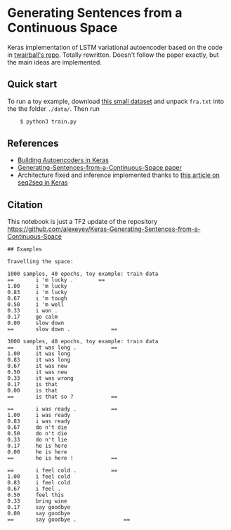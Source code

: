 # Generating Sentences from a Continuous Space

Keras implementation of LSTM variational autoencoder based on the code 
in [twairball's repo](https://github.com/twairball/keras_lstm_vae). Totally rewritten. Doesn't follow the paper exactly,
but the main ideas are implemented.

## Quick start

To run a toy example, download [this small dataset](http://www.manythings.org/anki/fra-eng.zip) and 
unpack `fra.txt` into the the folder `./data/`. Then run
```bash
    $ python3 train.py
```

## References
   * [Building Autoencoders in Keras](https://blog.keras.io/building-autoencoders-in-keras.html)
   * [Generating-Sentences-from-a-Continuous-Space paper](https://arxiv.org/abs/1511.06349)
   * Architecture fixed and inference implemented thanks to [this article on seq2seq in Keras](https://blog.keras.io/a-ten-minute-introduction-to-sequence-to-sequence-learning-in-keras.html)
 
 
## Citation

This notebook is just a TF2 update of the repository https://github.com/alexeyev/Keras-Generating-Sentences-from-a-Continuous-Space


```
## Examples

Travelling the space: 

```
    1000 samples, 40 epochs, toy example: train data
    ==  	 i 'm lucky . 	 	 ==
    1.00	 i 'm lucky 
    0.83	 i 'm lucky 
    0.67	 i 'm tough 
    0.50	 i 'm well 
    0.33	 i won . 
    0.17	 go calm 
    0.00	 slow down 
    ==  	 slow down . 	 	 	 ==
    
    3000 samples, 40 epochs, toy example: train data
    ==  	 it was long . 	 	 	 ==
    1.00	 it was long 
    0.83	 it was long 
    0.67	 it was new 
    0.50	 it was new 
    0.33	 it was wrong 
    0.17	 is that 
    0.00	 is that 
    ==  	 is that so ? 	 	 	 ==
    
    ==  	 i was ready . 	 	 	 ==
    1.00	 i was ready 
    0.83	 i was ready 
    0.67	 do n't die 
    0.50	 do n't die 
    0.33	 do n't lie 
    0.17	 he is here 
    0.00	 he is here 
    ==  	 he is here ! 	 	 	 ==
    
    ==  	 i feel cold . 	 	 	 ==
    1.00	 i feel cold 
    0.83	 i feel cold 
    0.67	 i feel . 
    0.50	 feel this 
    0.33	 bring wine 
    0.17	 say goodbye 
    0.00	 say goodbye 
    ==  	 say goodbye . 	 	 	 	 ==
```

